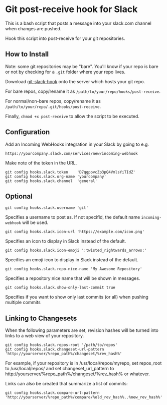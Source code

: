 # Git post-receive hook for Slack

This is a bash script that posts a message into your slack.com channel
when changes are pushed.

Hook this script into post-receive for your git repositories.

## How to Install

Note: some git repositories may be "bare". You'll know if your repo is bare or not by checking for a `.git` folder where your repo lives.

Download [git-slack-hook](git-slack-hook) onto the server which hosts your git repo.

For bare repos, copy/rename it as `/path/to/your/repo/hooks/post-receive`.

For normal/non-bare repos, copy/rename it as `/path/to/your/repo/.git/hooks/post-receive`.

Finally, `chmod +x post-receive` to allow the script to be executed.

## Configuration

Add an Incoming WebHooks integration in your Slack by going to e.g.
    
    https://yourcompany.slack.com/services/new/incoming-webhook

Make note of the token in the URL.

    git config hooks.slack.token    'D7qgpovcZp3pQ4VmlsYiTIdZ'
    git config hooks.slack.org-name 'yourcompany'
    git config hooks.slack.channel  'general'

## Optional

    git config hooks.slack.username 'git'

Specifies a username to post as. If not specifid, the default name
`incoming-webhook` will be used.

    git config hooks.slack.icon-url 'https://example.com/icon.png'

Specifies an icon to display in Slack instead of the default.

    git config hooks.slack.icon-emoji ':twisted_rightwards_arrows:'

Specifies an emoji icon to display in Slack instead of the default.

    git config hooks.slack.repo-nice-name 'My Awesome Repository'

Specifies a repository nice name that will be shown in messages.

    git config hooks.slack.show-only-last-commit true

Specifies if you want to show only last commits (or all) when pushing
multiple commits


## Linking to Changesets

When the following parameters are set, revision hashes will be
turned into links to a web view of your repository.

    git config hooks.slack.repos-root '/path/to/repos'
    git config hooks.slack.changeset-url-pattern 'http://yourserver/%repo_path%/changeset/%rev_hash%'

For example, if your repository is in /usr/local/repos/myrepo, set repos_root to /usr/local/repos/ and set changeset_url_pattern to http://yourserver/%repo_path%/changeset/%rev_hash% or whatever.

Links can also be created that summarize a list of commits:

    git config hooks.slack.compare-url-pattern 'http://yourserver/%repo_path%/compare/%old_rev_hash%..%new_rev_hash%'
